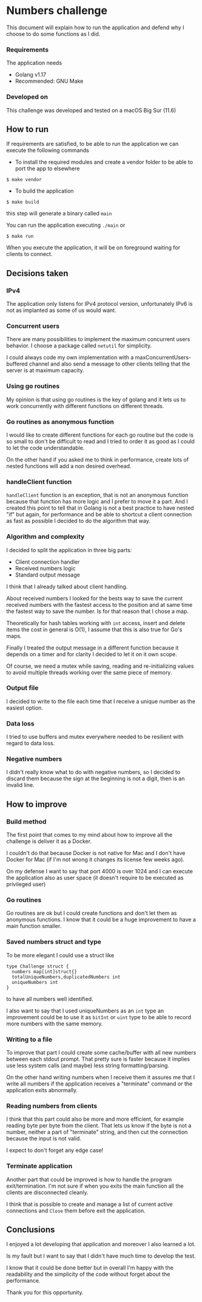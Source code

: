 # Numbers challenge

This document will explain how to run the application and defend why I choose to do some functions as I did.

### Requirements

The application needs

* Golang v1.17
* Recommended: GNU Make

### Developed on

This challenge was developed and tested on a macOS Big Sur (11.6)

## How to run

If requirements are satisfied, to be able to run the application we can execute the following commands

* To install the required modules and create a vendor folder to be able to port the app to elsewhere
```
$ make vendor
```

* To build the application
```
$ make build
```

this step will generate a binary called `main`


You can run the application executing `./main` or
```
$ make run
```

When you execute the application, it will be on foreground waiting for clients to connect.

## Decisions taken

### IPv4

The application only listens for IPv4 protocol version, unfortunately IPv6 is not as implanted as some of us would want.

### Concurrent users

There are many possibilities to implement the maximum concurrent users behavior. I choose a package called `netutil` for
simplicity.

I could always code my own implementation with a maxConcurrentUsers-buffered channel and also send a message to other clients telling that the server is at maximum
capacity.

### Using go routines

My opinion is that using go routines is the key of golang and it lets us to work concurrently with different functions
on different threads.

### Go routines as anonymous function

I would like to create different functions for each go routine but the code is so small to don't be difficult to read
and I tried to order it as good as I could to let the code understandable.

On the other hand if you asked me to think in performance, create lots of nested functions will add a non desired overhead.

### handleClient function

`handleClient` function is an exception, that is not an anonymous function because that function has more logic and I prefer to move it a part.
And I created this point to tell that in Golang is not a best practice to have nested "if" but again,
for performance and be able to shortcut a client connection as fast as possible I decided to do the algorithm that way.


### Algorithm and complexity

I decided to split the application in three big parts:

* Client connection handler
* Received numbers logic
* Standard output message

I think that I already talked about client handling.

About received numbers I looked for the bests way to save the current received numbers with the fastest access to the
position and at same time the fastest way to save the number. Is for that reason that I chose a map.

Theoretically for hash tables working with `int` access, insert and delete items the cost in general is O(1), I assume
that this is also true for Go's maps.


Finally I treated the output message in a different function because it depends on a timer and for clarity I decided to
let it on it own scope.


Of course, we need a mutex while saving, reading and re-initializing values to avoid multiple threads working over the
same piece of memory.


### Output file

I decided to write to the file each time that I receive a unique number as the easiest option.


### Data loss

I tried to use buffers and mutex everywhere needed to be resilient with regard to data loss.

### Negative numbers


I didn't really know what to do with negative numbers, so I decided to discard them because the sign at the beginning is not a digit, then is an invalid line.



## How to improve

### Build method

The first point that comes to my mind about how to improve all the challenge is deliver it as a Docker.

I couldn't do that because Docker is not native for Mac and I don't have Docker for Mac (if I'm not wrong it changes its license few weeks ago).

On my defense I want to say that port 4000 is over 1024 and I can execute the application also as user space (it doesn't require to be executed as privileged user)


### Go routines

Go routines are ok but I could create functions and don't let them as anonymous functions. I know that it could be a
huge improvement to have a main function smaller.


### Saved numbers struct and type

To be more elegant I could use a struct like

```
type Challenge struct {
  numbers map[int]struct{}
  totalUniqueNumbers,duplicatedNumbers int
  uniqueNumbers int
}
```

to have all numbers well identified.

I also want to say that I used uniqueNumbers as an `int` type an improvement could be to use it as `bitInt` or `uint` type to be able to record more numbers with the same memory.


### Writing to a file

To improve that part I could create some cache/buffer with all new numbers between each stdout prompt. That pretty sure
is faster because it implies use less system calls (and maybe) less string formatting/parsing.

On the other hand writing numbers when I receive them it assures me that I write all numbers if the application receives a
"terminate" command or the application exits abnormally.


### Reading numbers from clients

I think that this part could also be more and more efficient, for example reading byte per byte from the client. That
lets us know if the byte is not a number, neither a part of "terminate" string, and then cut the connection because the input is not valid.

I expect to don't forget any edge case!

### Terminate application

Another part that could be improved is how to handle the program exit/termination. I'm not sure if when you exits the
main function all the clients are disconnected cleanly.

I think that is possible to create and manage a list of current active connections and `Close` them before exit the application.


## Conclusions

I enjoyed a lot developing that application and moreover I also learned a lot.

Is my fault but I want to say that I didn't have much time to develop the test.

I know that it could be done better but in overall I'm happy with the readability and the simplicity of the code without forget about the performance.

Thank you for this opportunity.
